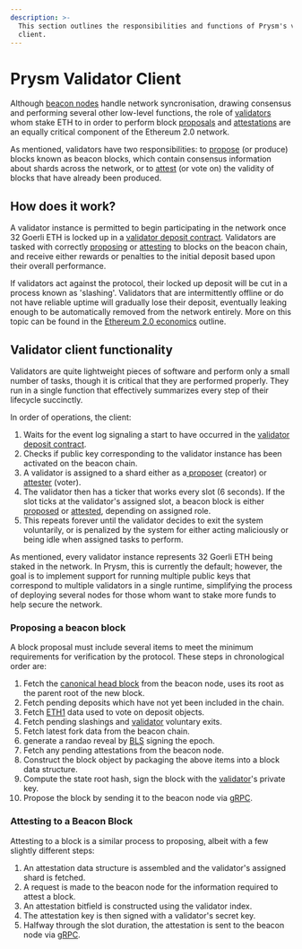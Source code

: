 ```yaml
---
description: >-
  This section outlines the responsibilities and functions of Prysm's validator
  client.
---
```


# Prysm Validator Client

Although [beacon nodes](the-beacon-chain.md) handle network syncronisation, drawing consensus and performing several other low-level functions, the role of [validators](../glossaries/terminology.md#validator) whom stake ETH to in order to perform block [proposals](../glossaries/terminology.md#propose) and [attestations](../glossaries/terminology.md#attest) are an equally critical component of the Ethereum 2.0 network.

As mentioned, validators have two responsibilities: to [propose](../glossaries/terminology.md#propose) \(or produce\) blocks known as beacon blocks, which contain consensus information about shards across the network, or to [attest](../glossaries/terminology.md#attest) \(or vote on\) the validity of blocks that have already been produced.

## How does it work?

A validator instance is permitted to begin participating in the network once 32 Goerli ETH is locked up in a [validator deposit contract](validator-deposit-contract.md). Validators are tasked with correctly [proposing](../glossaries/terminology.md#propose) or [attesting](../glossaries/terminology.md#attest) to blocks on the beacon chain, and receive either rewards or penalties to the initial deposit based upon their overall performance. 

If validators act against the protocol, their locked up deposit will be cut in a process known as 'slashing'. Validators that are intermittently offline or do not have reliable uptime will gradually lose their deposit, eventually leaking enough to be automatically removed from the network entirely. More on this topic can be found in the [Ethereum 2.0 economics](https://docs.ethhub.io/ethereum-roadmap/ethereum-2.0/eth-2.0-economics/) outline. 

## Validator client functionality

Validators are quite lightweight pieces of software and perform only a small number of tasks, though it is critical that they are performed properly. They run in a single function that effectively summarizes every step of their lifecycle succinctly. 

In order of operations, the client:

1. Waits for the event log signaling a start to have occurred in the [validator deposit contract](validator-deposit-contract.md).
2. Checks if public key corresponding to the validator instance has been activated on the beacon chain.
3. A validator is assigned to a shard either as a[ proposer](../glossaries/terminology.md#proposal-propose) \(creator\) or [attester](../glossaries/terminology.md#attestation-attest) \(voter\).
4. The validator then has a ticker that works every slot \(6 seconds\). If the slot ticks at the validator's assigned slot, a beacon block is either [proposed](../glossaries/terminology.md#propose) or [attested](../glossaries/terminology.md#attest), depending on assigned role.
5. This repeats forever until the validator decides to exit the system voluntarily, or is penalized by the system for either acting maliciously or being idle when assigned tasks to perform.

As mentioned, every validator instance represents 32 Goerli ETH being staked in the network. In Prysm, this is currently the default; however, the goal is to implement support for running multiple public keys that correspond to multiple validators in a single runtime, simplifying the process of deploying several nodes for those whom want to stake more funds to help secure the network.

### Proposing a beacon block

A block proposal must include several items to meet the minimum requirements for verification by the protocol. These steps in chronological order are:

1. Fetch the [canonical head block](../glossaries/terminology.md#canonical-head-block) from the beacon node, uses its root as the parent root of the new block. 
2. Fetch pending deposits which have not yet been included in the chain.
3. Fetch [ETH1](../glossaries/terminology.md#eth1) data used to vote on deposit objects.
4. Fetch pending slashings and [validator](../glossaries/terminology.md#validator) voluntary exits.
5. Fetch latest fork data from the beacon chain.
6. generate a randao reveal by [BLS](bls-signature-aggregation-and-cryptography.md) signing the epoch.
7. Fetch any pending attestations from the beacon node.
8. Construct the block object by packaging the above items into a block data structure. 
9. Compute the state root hash, sign the block with the [validator](../glossaries/terminology.md#validator)'s private key. 
10. Propose the block by sending it to the beacon node via [gRPC](ethereum-2.0-public-api.md).

### Attesting to a Beacon Block

Attesting to a block is a similar process to proposing, albeit with a few slightly different steps:

1. An attestation data structure is assembled and the validator's assigned shard is fetched.
2. A request is made to the beacon node for the information required to attest a block. 
3. An attestation bitfield is constructed using the validator index.
4. The attestation key is then signed with a validator's secret key. 
5. Halfway through the slot duration, the attestation is sent to the beacon node via [gRPC](ethereum-2.0-public-api.md).

